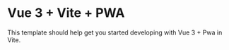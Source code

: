 # Vue 3 + Vite + PWA

This template should help get you started developing with Vue 3 + Pwa in Vite.
